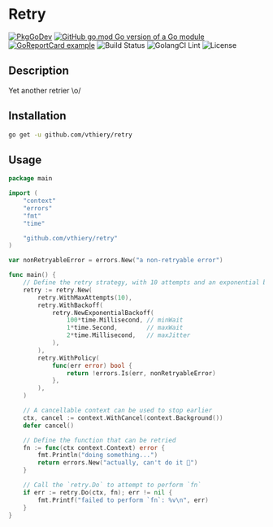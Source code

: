 # Retry

[![PkgGoDev](https://pkg.go.dev/badge/vthiery/retry)](https://pkg.go.dev/github.com/vthiery/retry)
[![GitHub go.mod Go version of a Go module](https://img.shields.io/github/go-mod/go-version/vthiery/retry.svg)](https://github.com/vthiery/retry)
[![GoReportCard example](https://goreportcard.com/badge/github.com/vthiery/retry)](https://goreportcard.com/report/github.com/vthiery/retry)
![Build Status](https://github.com/vthiery/retry/workflows/Test/badge.svg)
![GolangCI Lint](https://github.com/vthiery/retry/workflows/GolangCI/badge.svg)
![License](https://img.shields.io/github/license/vthiery/retry)

## Description

Yet another retrier \o/

## Installation

```sh
go get -u github.com/vthiery/retry
```

## Usage

```go
package main

import (
	"context"
	"errors"
	"fmt"
	"time"

	"github.com/vthiery/retry"
)

var nonRetryableError = errors.New("a non-retryable error")

func main() {
	// Define the retry strategy, with 10 attempts and an exponential backoff
	retry := retry.New(
		retry.WithMaxAttempts(10),
		retry.WithBackoff(
			retry.NewExponentialBackoff(
				100*time.Millisecond, // minWait
				1*time.Second,        // maxWait
				2*time.Millisecond,   // maxJitter
			),
		),
		retry.WithPolicy(
			func(err error) bool {
				return !errors.Is(err, nonRetryableError)
			},
		),
	)

	// A cancellable context can be used to stop earlier
	ctx, cancel := context.WithCancel(context.Background())
	defer cancel()

	// Define the function that can be retried
	fn := func(ctx context.Context) error {
		fmt.Println("doing something...")
		return errors.New("actually, can't do it 🤦")
	}

	// Call the `retry.Do` to attempt to perform `fn`
	if err := retry.Do(ctx, fn); err != nil {
		fmt.Printf("failed to perform `fn`: %v\n", err)
	}
}
```
